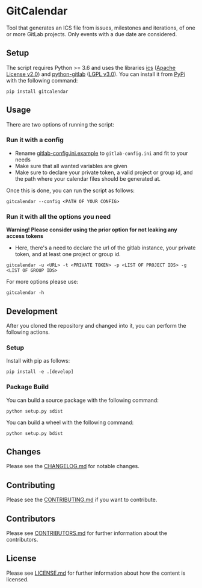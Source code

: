 <!-- 
SPDX-FileCopyrightText: 2021 German Aerospace Center (DLR)

SPDX-License-Identifier: MIT
-->

# GitCalendar
Tool that generates an ICS file from issues, milestones and iterations, of one or more GitLab projects. 
Only events with a due date are considered.

## Setup
The script requires Python >= 3.6 and uses the libraries [ics](https://icspy.readthedocs.io/en/stable/) ([Apache License v2.0](LICENSES/Apache-2.0.txt)) and
[python-gitlab](https://python-gitlab.readthedocs.io/en/stable/) ([LGPL v3.0](LICENSES/LGPL-3.0-only.txt)).
You can install it from [PyPi](https://pypi.org/) with the following command:

```shell
pip install gitcalendar
```

## Usage
There are two options of running the script:

### Run it with a config 
* Rename [gitlab-config.ini.example](gitlab-config.ini.example) to `gitlab-config.ini` and fit to your needs 
* Make sure that all wanted variables are given
* Make sure to declare your private token, a valid project or group id, and the path where your calendar files should be generated at.
 
Once this is done, you can run the script as follows:

```shell
gitcalendar --config <PATH OF YOUR CONFIG>    
```

### Run it with all the options you need
**Warning! Please consider using the prior option for not leaking any access tokens**
* Here, there's a need to declare the url of the gitlab instance, your private token, and at least one project or group id.

```shell
gitcalendar -u <URL> -t <PRIVATE TOKEN> -p <LIST OF PROJECT IDS> -g <LIST OF GROUP IDS>    
```

For more options please use:

```shell
gitcalendar -h
```

## Development
After you cloned the repository and changed into it, you can
perform the following actions. 

### Setup

Install with pip as follows:

```shell
pip install -e .[develop]
```

### Package Build
You can build a source package with the following command:
```shell
python setup.py sdist
```

You can build a wheel with the following command:
```shell
python setup.py bdist
```

## Changes

Please see the [CHANGELOG.md](CHANGELOG.md) for notable changes.

## Contributing

Please see the [CONTRIBUTING.md](CONTRIBUTING.md) if you want to contribute.

## Contributors

Please see [CONTRIBUTORS.md](CONTRIBUTORS.md) for further information about the contributors.

## License

Please see [LICENSE.md](LICENSE.md) for further information about how the content is licensed.

